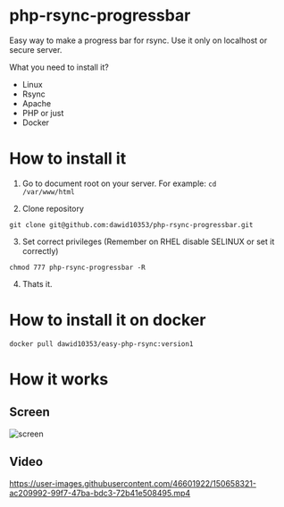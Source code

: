 # php-rsync-progressbar
Easy way to make a progress bar for rsync. Use it only on localhost or secure server.

What you need to install it?
- Linux
- Rsync
- Apache
- PHP
or just
- Docker

<h1>How to install it</h1>

1. Go to document root on your server. For example:
<code>cd /var/www/html</code>

2. Clone repository
```
git clone git@github.com:dawid10353/php-rsync-progressbar.git
```
3. Set correct privileges (Remember on RHEL disable SELINUX or set it correctly) 

```
chmod 777 php-rsync-progressbar -R
```

4. Thats it.

<h1>How to install it on docker</h1>

```
docker pull dawid10353/easy-php-rsync:version1
```

<h1>How it works</h1>

<h2>Screen</h2>

![screen](https://user-images.githubusercontent.com/46601922/150658304-3c329f9e-23f5-4471-b77c-051de4ffa80f.png)

<h2>Video</h2>

https://user-images.githubusercontent.com/46601922/150658321-ac209992-99f7-47ba-bdc3-72b41e508495.mp4

